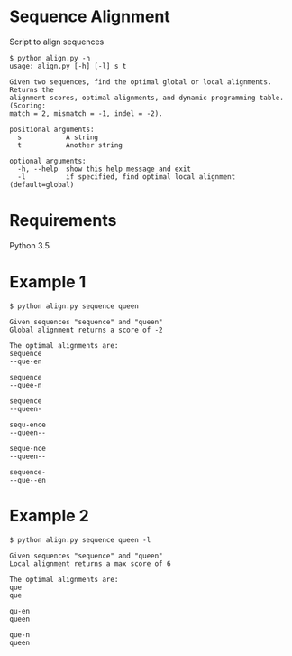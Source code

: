 # Sequence Alignment
Script to align sequences

	$ python align.py -h
	usage: align.py [-h] [-l] s t

	Given two sequences, find the optimal global or local alignments. Returns the
	alignment scores, optimal alignments, and dynamic programming table. (Scoring:
	match = 2, mismatch = -1, indel = -2).

	positional arguments:
	  s           A string
	  t           Another string

	optional arguments:
	  -h, --help  show this help message and exit
	  -l          if specified, find optimal local alignment (default=global)
	  
# Requirements
Python 3.5

# Example 1
	$ python align.py sequence queen

	Given sequences "sequence" and "queen"
	Global alignment returns a score of -2

	The optimal alignments are:
	sequence
	--que-en

	sequence
	--quee-n

	sequence
	--queen-

	sequ-ence
	--queen--

	seque-nce
	--queen--

	sequence-
	--que--en
	
# Example 2
	$ python align.py sequence queen -l

	Given sequences "sequence" and "queen"
	Local alignment returns a max score of 6

	The optimal alignments are:
	que
	que

	qu-en
	queen

	que-n
	queen